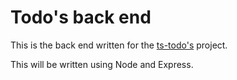 # Todo's back end

This is the back end written for the [ts-todo's](https://github.com/mvuong789/ts-todos) project.

This will be written using Node and Express. 
